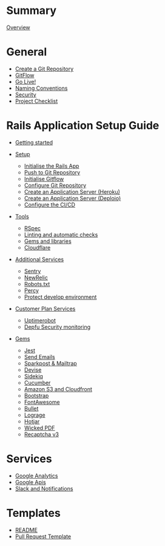 # Summary

[Overview](README.md)

# General

- [Create a Git Repository](create_git_repository.md)
- [GitFlow](gitflow.md)
- [Go Live!](go_live.md)
- [Naming Conventions](naming_conventions.md)
- [Security](security.md)
- [Project Checklist](checklist.md)

# Rails Application Setup Guide

- [Getting started](ruby_on_rails/README.md)

- [Setup]()
    - [Initialise the Rails App](ruby_on_rails/app_initialisation.md)
    - [Push to Git Repository](ruby_on_rails/first_git_push.md)
    - [Initialise Gitflow](ruby_on_rails/initialise_gitflow.md)
    - [Configure Git Repository](configure_git_repository.md)
    - [Create an Application Server (Heroku)](ruby_on_rails/create_application_server_heroku.md)
    - [Create an Application Server (Deploio)](ruby_on_rails/create_application_server_deploio.md)
    - [Configure the CI/CD](ruby_on_rails/configure_ci.md)
- [Tools]()
    - [RSpec](ruby_on_rails/rspec.md)
    - [Linting and automatic checks](ruby_on_rails/linting_and_automatic_check.md)
    - [Gems and libraries](ruby_on_rails/suggested_libraries.md)
    - [Cloudflare](ruby_on_rails/cloudflare.md)
- [Additional Services]()
    - [Sentry](ruby_on_rails/sentry.md)
    - [NewRelic](ruby_on_rails/newrelic.md)
    - [Robots.txt](ruby_on_rails/robots_txt.md)
    - [Percy](ruby_on_rails/configure_percy.md)
    - [Protect develop environment](ruby_on_rails/environment_protection.md)
- [Customer Plan Services]()
    - [Uptimerobot](ruby_on_rails/uptimerobot.md)
    - [Depfu Security monitoring](ruby_on_rails/depfu.md)

- [Gems]()
    - [Jest](ruby_on_rails/jest.md)
    - [Send Emails](ruby_on_rails/send_emails.md)
    - [Sparkpost & Mailtrap](sparkpost_and_mailtrap.md)
    - [Devise](ruby_on_rails/devise.md)
    - [Sidekiq](ruby_on_rails/sidekiq.md)
    - [Cucumber](ruby_on_rails/cucumber.md)
    - [Amazon S3 and Cloudfront](ruby_on_rails/aws.md)
    - [Bootstrap](ruby_on_rails/bootstrap.md)
    - [FontAwesome](ruby_on_rails/font_awesome.md)
    - [Bullet](ruby_on_rails/bullet.md)
    - [Lograge](ruby_on_rails/appsignal.md)
    - [Hotjar](ruby_on_rails/hotjar.md)
    - [Wicked PDF](ruby_on_rails/wicked_pdf.md)
    - [Recaptcha v3](ruby_on_rails/recaptcha.md)

# Services

- [Google Analytics](google_analytics.md)
- [Google Apis](google_apis.md)
- [Slack and Notifications](slack_and_notifications.md)


# Templates

- [README](templates/README.md)
- [Pull Request Template](templates/pull_requests_template.md)
